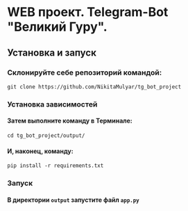 # WEB проект. Telegram-Bot "Великий Гуру".

## Установка и запуск
### Склонируйте себе репозиторий командой:
`git clone https://github.com/NikitaMulyar/tg_bot_project`

### Установка зависимостей
#### Затем выполните команду в Терминале:
`cd tg_bot_project/output/`
#### И, наконец, команду:
`pip install -r requirements.txt`

### Запуск
#### В директории `output` запустите файл `app.py`
